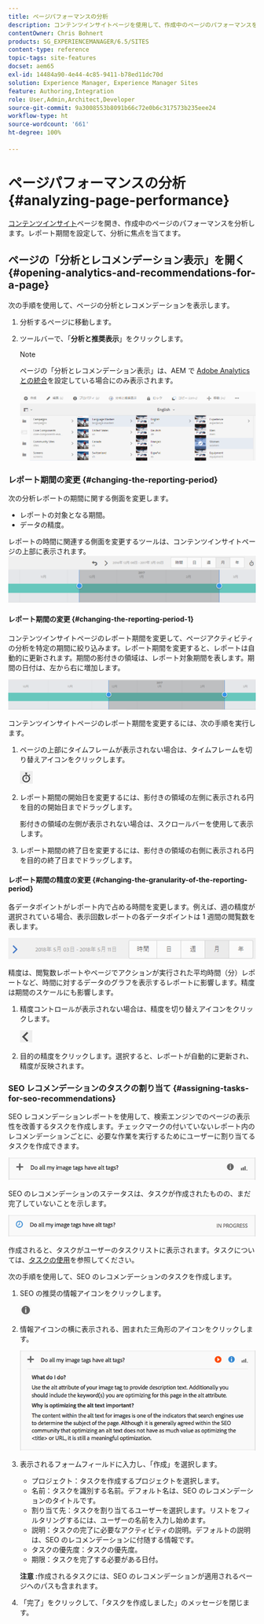 ```yaml
---
title: ページパフォーマンスの分析
description: コンテンツインサイトページを使用して、作成中のページのパフォーマンスを分析する
contentOwner: Chris Bohnert
products: SG_EXPERIENCEMANAGER/6.5/SITES
content-type: reference
topic-tags: site-features
docset: aem65
exl-id: 14484a90-4e44-4c85-9411-b78ed11dc70d
solution: Experience Manager, Experience Manager Sites
feature: Authoring,Integration
role: User,Admin,Architect,Developer
source-git-commit: 9a3008553b8091b66c72e0b6c317573b235eee24
workflow-type: ht
source-wordcount: '661'
ht-degree: 100%

---
```


# ページパフォーマンスの分析 {#analyzing-page-performance}

[コンテンツインサイト](/help/sites-authoring/content-insights.md)ページを開き、作成中のページのパフォーマンスを分析します。レポート期間を設定して、分析に焦点を当てます。

## ページの「分析とレコメンデーション表示」を開く {#opening-analytics-and-recommendations-for-a-page}

次の手順を使用して、ページの分析とレコメンデーションを表示します。

1. 分析するページに移動します。
1. ツールバーで、「**分析と推奨表示**」をクリックします。

   >[!NOTE]
   >
   >ページの「分析とレコメンデーション表示」は、AEM で [Adobe Analytics との統合](/help/sites-administering/adobeanalytics-connect.md)を設定している場合にのみ表示されます。

   ![screen-shot_2019-03-05at115319](assets/screen-shot_2019-03-05at115319.png)

### レポート期間の変更 {#changing-the-reporting-period}

次の分析レポートの期間に関する側面を変更します。

* レポートの対象となる期間。
* データの精度。

レポートの時間に関連する側面を変更するツールは、コンテンツインサイトページの上部に表示されます。![chlimage_1-126](assets/chlimage_1-126.png)

#### レポート期間の変更 {#changing-the-reporting-period-1}

コンテンツインサイトページのレポート期間を変更して、ページアクティビティの分析を特定の期間に絞り込みます。レポート期間を変更すると、レポートは自動的に更新されます。期間の影付きの領域は、レポート対象期間を表します。期間の日付は、左から右に増加します。

![chlimage_1-127](assets/chlimage_1-127.png)

コンテンツインサイトページのレポート期間を変更するには、次の手順を実行します。

1. ページの上部にタイムフレームが表示されない場合は、タイムフレームを切り替えアイコンをクリックします。

   ![タイムフレームを切り替え](do-not-localize/chlimage_1-22.png)

1. レポート期間の開始日を変更するには、影付きの領域の左側に表示される円を目的の開始日までドラッグします。

   影付きの領域の左側が表示されない場合は、スクロールバーを使用して表示します。

1. レポート期間の終了日を変更するには、影付きの領域の右側に表示される円を目的の終了日までドラッグします。

#### レポート期間の精度の変更 {#changing-the-granularity-of-the-reporting-period}

各データポイントがレポート内で占める時間を変更します。例えば、週の精度が選択されている場合、表示回数レポートの各データポイントは 1 週間の閲覧数を表します。

![screen_shot_2017-11-29at141001](assets/screen_shot_2017-11-29at141001.png)

精度は、閲覧数レポートやページでアクションが実行された平均時間（分）レポートなど、時間に対するデータのグラフを表示するレポートに影響します。精度は期間のスケールにも影響します。

1. 精度コントロールが表示されない場合は、精度を切り替えアイコンをクリックします。

   ![chlimage_1-128](assets/chlimage_1-128.png)

1. 目的の精度をクリックします。選択すると、レポートが自動的に更新され、精度が反映されます。

### SEO レコメンデーションのタスクの割り当て {#assigning-tasks-for-seo-recommendations}

SEO レコメンデーションレポートを使用して、検索エンジンでのページの表示性を改善するタスクを作成します。チェックマークの付いていないレポート内のレコメンデーションごとに、必要な作業を実行するためにユーザーに割り当てるタスクを作成できます。

![chlimage_1-129](assets/chlimage_1-129.png)

SEO のレコメンデーションのステータスは、タスクが作成されたものの、まだ完了していないことを示します。

![chlimage_1-130](assets/chlimage_1-130.png)

作成されると、タスクがユーザーのタスクリストに表示されます。タスクについては、[タスクの使用](/help/sites-authoring/task-content.md)を参照してください。

次の手順を使用して、SEO のレコメンデーションのタスクを作成します。

1. SEO の推奨の情報アイコンをクリックします。

   ![情報アイコン](do-not-localize/chlimage_1-23.png)

1. 情報アイコンの横に表示される、囲まれた三角形のアイコンをクリックします。

   ![chlimage_1-131](assets/chlimage_1-131.png)

1. 表示されるフォームフィールドに入力し、「作成」を選択します。

   * プロジェクト：タスクを作成するプロジェクトを選択します。
   * 名前：タスクを識別する名前。デフォルト名は、SEO のレコメンデーションのタイトルです。
   * 割り当て先：タスクを割り当てるユーザーを選択します。リストをフィルタリングするには、ユーザーの名前を入力し始めます。
   * 説明：タスクの完了に必要なアクティビティの説明。デフォルトの説明は、SEO のレコメンデーションに付随する情報です。
   * タスクの優先度：タスクの優先度。
   * 期限：タスクを完了する必要がある日付。

   **注意 :**&#x200B;作成されるタスクには、SEO のレコメンデーションが適用されるページへのパスも含まれます。

1. 「完了」をクリックして、「タスクを作成しました」のメッセージを閉じます。
